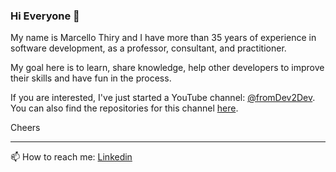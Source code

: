 ### Hi Everyone 👋 

My name is Marcello Thiry and I have more than 35 years of experience in software development, as a professor, consultant, and practitioner. 

My goal here is to learn, share knowledge, help other developers to improve their skills and have fun in the process.

If you are interested, I've just started a YouTube channel: [@fromDev2Dev](https://www.youtube.com/@fromDev2Dev). You can also find the repositories for this channel [here](https://github.com/marcellothiry).

Cheers

---
📫 How to reach me: [Linkedin](https://www.linkedin.com/in/marcello-thiry-b29216a)

<!--
**marcellothiry/marcellothiry** is a ✨ _special_ ✨ repository because its `README.md` (this file) appears on your GitHub profile.

Here are some ideas to get you started:

- 🔭 I’m currently working on ...
- 🌱 I’m currently learning ...
- 👯 I’m looking to collaborate on ...
- 🤔 I’m looking for help with ...
- 💬 Ask me about ...
- 📫 How to reach me: ...
- 😄 Pronouns: ...
- ⚡ Fun fact: ...
-->
